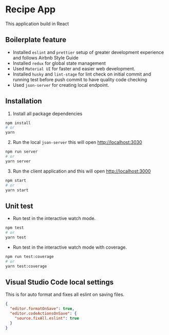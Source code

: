 # Recipe App

This application build in React

## Boilerplate feature

- Installed `eslint` and `prettier` setup of greater development experience and follows Airbnb Style Guide
- Installed `redux` for global state management
- Used `Material UI` for faster and easier web development.
- Installed `husky` and `lint-stage` for lint check on initial commit and running test before push commit to have quality code checking
- Used `json-server` for creating local endpoint.

## Installation

1. Install all package dependencies

```bash
npm install
# or
yarn
```

2. Run the local `json-server` this will open [http://localhost:3030](http://localhost:3030)

```bash
npm run server
# or
yarn server
```

3. Run the client application and this will open [http://localhost:3000](http://localhost:3000)

```bash
npm start
# or
yarn start
```

## Unit test

- Run test in the interactive watch mode.

```bash
npm test
# or
yarn test
```

- Run test in the interactive watch mode with coverage.

```bash
npm run test:coverage
# or
yarn test:coverage
```

## Visual Studio Code local settings

This is for auto format and fixes all eslint on saving files.

```json
{
  "editor.formatOnSave": true,
  "editor.codeActionsOnSave": {
    "source.fixAll.eslint": true
  }
}
```
